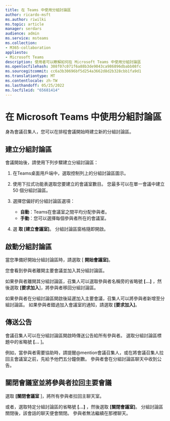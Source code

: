 ```yaml
---
title: 在 Teams 中使用分組討論區
author: ricardo-msft
ms.author: riwilki
ms.topic: article
manager: serdars
audience: admin
ms.service: msteams
ms.collection:
- M365-collaboration
appliesto:
- Microsoft Teams
description: 使用者可以瞭解如何在 Microsoft Teams 中使用分組討論區
ms.openlocfilehash: 308f07c071f6a88b3de9043ca986896dbabb08fc
ms.sourcegitcommit: cc6a3b30696bf5d254a3662d8d2b328cbb1fa9d1
ms.translationtype: MT
ms.contentlocale: zh-TW
ms.lasthandoff: 05/25/2022
ms.locfileid: "65681414"
---
```

# <a name="using-breakout-rooms-in-microsoft-teams"></a>在 Microsoft Teams 中使用分組討論區

身為會議召集人，您可以在排程會議開始時建立新的分組討論區。

## <a name="create-breakout-rooms"></a>建立分組討論區

會議開始後，請使用下列步驟建立分組討論區：

1. 在Teams桌面用戶端中，選取控制列上的分組討論區圖示。

2. 使用下拉式功能表選取您要建立的會議室數目。 您最多可以在單一會議中建立 50 個分組討論區。

3. 選擇您偏好的分組討論區選項：

    - **自動**：Teams在會議室之間平均分配參與者。
    - **手動**：您可以選擇每個參與者所在的會議室。

4. 選 **取 [建立會議室]**。 分組討論區窗格隨即開啟。

## <a name="start-breakout-rooms"></a>啟動分組討論區

當您準備好開始分組討論區時，請選取 [ **開始會議室]**。

您會看到參與者離開主要會議並加入其分組討論區。

如果參與者離開其分組討論區，召集人可以選取參與者名稱旁的省略號 **[...]** ，然後選取 **[要求加入**]，將參與者移回分組討論區。

如果參與者在分組討論區開啟後延遲加入主要會議，召集人可以將參與者新增至分組討論區。 如果參與者錯過加入會議室的通知，請選取 **[要求加入]**。

## <a name="send-announcements"></a>傳送公告

會議召集人可以在分組討論區開啟時傳送公告給所有參與者。 選取分組討論區標題中的省略號 **[...** ]。

例如，當參與者需要協助時，請提醒@mention會議召集人，或在將會議召集人拉回主會議室之前，先給予他們五分鐘倒數。
參與者會在分組討論區聊天中收到公告。

## <a name="close-rooms-and-pull-participants-back-to-the-main-meeting"></a>關閉會議室並將參與者拉回主要會議

選取 **[關閉會議室** ]，將所有參與者拉回主聊天室。

或者，選取特定分組討論區的省略號 **[...]** ，然後選取 **[關閉會議室]**。
分組討論區關閉後，該會話的聊天便會關閉。 參與者無法繼續在那裡聊天。
